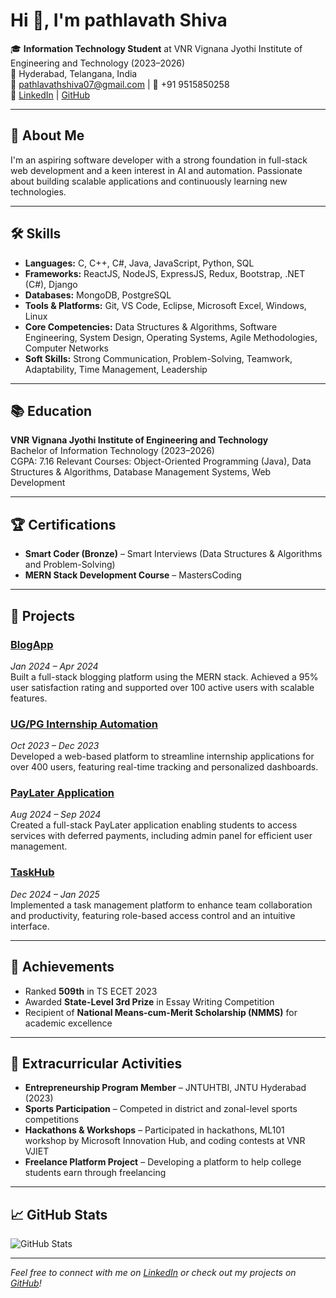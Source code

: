 #   Hi 👋, I'm pathlavath Shiva 

🎓 **Information Technology Student** at VNR Vignana Jyothi Institute of Engineering and Technology (2023–2026)  
📍 Hyderabad, Telangana, India  
📧 [pathlavathshiva07@gmail.com](mailto:pathlavathshiva07@gmail.com) | 📱 +91 9515850258  
🔗 [LinkedIn](https://www.linkedin.com/in/pathlavathshiva) | [GitHub](https://github.com/yourusername)

---

## 🧠 About Me

I'm an aspiring software developer with a strong foundation in full-stack web development and a keen interest in AI and automation. Passionate about building scalable applications and continuously learning new technologies.

---

## 🛠️ Skills

- **Languages:** C, C++, C#, Java, JavaScript, Python, SQL  
- **Frameworks:** ReactJS, NodeJS, ExpressJS, Redux, Bootstrap, .NET (C#), Django  
- **Databases:** MongoDB, PostgreSQL  
- **Tools & Platforms:** Git, VS Code, Eclipse, Microsoft Excel, Windows, Linux  
- **Core Competencies:** Data Structures & Algorithms, Software Engineering, System Design, Operating Systems, Agile Methodologies, Computer Networks  
- **Soft Skills:** Strong Communication, Problem-Solving, Teamwork, Adaptability, Time Management, Leadership

---

## 📚 Education

**VNR Vignana Jyothi Institute of Engineering and Technology**  
Bachelor of Information Technology (2023–2026)  
CGPA: 7.16
Relevant Courses: Object-Oriented Programming (Java), Data Structures & Algorithms, Database Management Systems, Web Development

---

## 🏆 Certifications

- **Smart Coder (Bronze)** – Smart Interviews (Data Structures & Algorithms and Problem-Solving)  
- **MERN Stack Development Course** – MastersCoding

---

## 💼 Projects

### [BlogApp](https://github.com/yourusername/blogapp)  
*Jan 2024 – Apr 2024*  
Built a full-stack blogging platform using the MERN stack. Achieved a 95% user satisfaction rating and supported over 100 active users with scalable features.

### [UG/PG Internship Automation](https://github.com/yourusername/internship-automation)  
*Oct 2023 – Dec 2023*  
Developed a web-based platform to streamline internship applications for over 400 users, featuring real-time tracking and personalized dashboards.

### [PayLater Application](https://github.com/yourusername/paylater-app)  
*Aug 2024 – Sep 2024*  
Created a full-stack PayLater application enabling students to access services with deferred payments, including admin panel for efficient user management.

### [TaskHub](https://github.com/yourusername/taskhub)  
*Dec 2024 – Jan 2025*  
Implemented a task management platform to enhance team collaboration and productivity, featuring role-based access control and an intuitive interface.

---

## 🏅 Achievements

- Ranked **509th** in TS ECET 2023  
- Awarded **State-Level 3rd Prize** in Essay Writing Competition  
- Recipient of **National Means-cum-Merit Scholarship (NMMS)** for academic excellence

---

## 🎯 Extracurricular Activities

- **Entrepreneurship Program Member** – JNTUHTBI, JNTU Hyderabad (2023)  
- **Sports Participation** – Competed in district and zonal-level sports competitions  
- **Hackathons & Workshops** – Participated in hackathons, ML101 workshop by Microsoft Innovation Hub, and coding contests at VNR VJIET  
- **Freelance Platform Project** – Developing a platform to help college students earn through freelancing

---

## 📈 GitHub Stats

![GitHub Stats](https://github-readme-stats.vercel.app/api?username=yourusername&show_icons=true&theme=radical)

---

*Feel free to connect with me on [LinkedIn](https://www.linkedin.com/in/pathlavathshiva) or check out my projects on [GitHub](https://github.com/yourusername)!*
